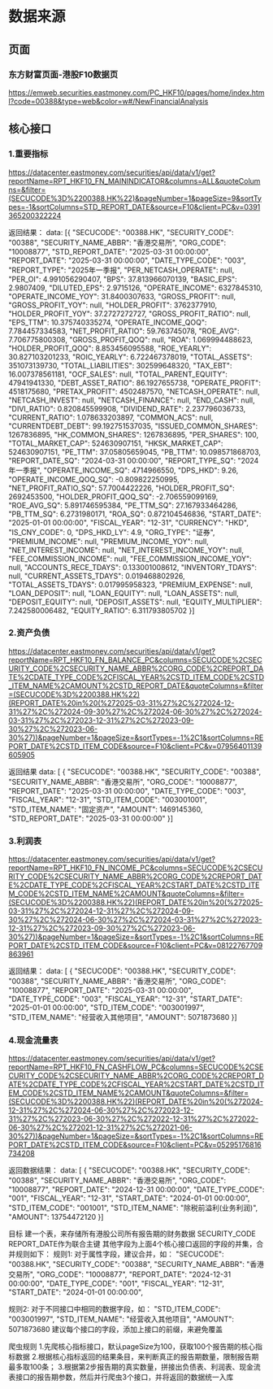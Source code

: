# 数据来源
## 页面
### 东方财富页面-港股F10数据页
https://emweb.securities.eastmoney.com/PC_HKF10/pages/home/index.html?code=00388&type=web&color=w#/NewFinancialAnalysis

## 核心接口
### 1.重要指标
https://datacenter.eastmoney.com/securities/api/data/v1/get?reportName=RPT_HKF10_FN_MAININDICATOR&columns=ALL&quoteColumns=&filter=(SECUCODE%3D%2200388.HK%22)&pageNumber=1&pageSize=9&sortTypes=-1&sortColumns=STD_REPORT_DATE&source=F10&client=PC&v=0391365200322224

返回结果：
data: [{
  "SECUCODE": "00388.HK",
  "SECURITY_CODE": "00388",
  "SECURITY_NAME_ABBR": "香港交易所",
  "ORG_CODE": "10008877",
  "STD_REPORT_DATE": "2025-03-31 00:00:00",
  "REPORT_DATE": "2025-03-31 00:00:00",
  "DATE_TYPE_CODE": "003",
  "REPORT_TYPE": "2025年一季报",
  "PER_NETCASH_OPERATE": null,
  "PER_OI": 4.991056290407,
  "BPS": 37.813966070139,
  "BASIC_EPS": 2.9807409,
  "DILUTED_EPS": 2.9715126,
  "OPERATE_INCOME": 6327845310,
  "OPERATE_INCOME_YOY": 31.8400307633,
  "GROSS_PROFIT": null,
  "GROSS_PROFIT_YOY": null,
  "HOLDER_PROFIT": 3762377910,
  "HOLDER_PROFIT_YOY": 37.2727272727,
  "GROSS_PROFIT_RATIO": null,
  "EPS_TTM": 10.375740335274,
  "OPERATE_INCOME_QOQ": 7.784457334583,
  "NET_PROFIT_RATIO": 59.763745078,
  "ROE_AVG": 7.706775800308,
  "GROSS_PROFIT_QOQ": null,
  "ROA": 1.069994488623,
  "HOLDER_PROFIT_QOQ": 8.853456095588,
  "ROE_YEARLY": 30.827103201233,
  "ROIC_YEARLY": 6.722467378019,
  "TOTAL_ASSETS": 351073139730,
  "TOTAL_LIABILITIES": 302599648320,
  "TAX_EBT": 16.007378561181,
  "OCF_SALES": null,
  "TOTAL_PARENT_EQUITY": 47941941330,
  "DEBT_ASSET_RATIO": 86.1927655738,
  "OPERATE_PROFIT": 4518175680,
  "PRETAX_PROFIT": 4502487570,
  "NETCASH_OPERATE": null,
  "NETCASH_INVEST": null,
  "NETCASH_FINANCE": null,
  "END_CASH": null,
  "DIVI_RATIO": 0.820845599908,
  "DIVIDEND_RATE": 2.237796036733,
  "CURRENT_RATIO": 1.078633203897,
  "COMMON_ACS": null,
  "CURRENTDEBT_DEBT": 99.192751537035,
  "ISSUED_COMMON_SHARES": 1267836895,
  "HK_COMMON_SHARES": 1267836895,
  "PER_SHARES": 100,
  "TOTAL_MARKET_CAP": 524630907151,
  "HKSK_MARKET_CAP": 524630907151,
  "PE_TTM": 37.05805659045,
  "PB_TTM": 10.098571868703,
  "REPORT_DATE_SQ": "2024-03-31 00:00:00",
  "REPORT_TYPE_SQ": "2024年一季报",
  "OPERATE_INCOME_SQ": 4714966550,
  "DPS_HKD": 9.26,
  "OPERATE_INCOME_QOQ_SQ": -0.809822250995,
  "NET_PROFIT_RATIO_SQ": 57.7004422226,
  "HOLDER_PROFIT_SQ": 2692453500,
  "HOLDER_PROFIT_QOQ_SQ": -2.706559099169,
  "ROE_AVG_SQ": 5.891746595384,
  "PE_TTM_SQ": 27.167933464286,
  "PB_TTM_SQ": 6.2731980171,
  "ROA_SQ": 0.872104546836,
  "START_DATE": "2025-01-01 00:00:00",
  "FISCAL_YEAR": "12-31",
  "CURRENCY": "HKD",
  "IS_CNY_CODE": 0,
  "DPS_HKD_LY": 4.9,
  "ORG_TYPE": "证券",
  "PREMIUM_INCOME": null,
  "PREMIUM_INCOME_YOY": null,
  "NET_INTEREST_INCOME": null,
  "NET_INTEREST_INCOME_YOY": null,
  "FEE_COMMISSION_INCOME": null,
  "FEE_COMMISSION_INCOME_YOY": null,
  "ACCOUNTS_RECE_TDAYS": 0.133001008612,
  "INVENTORY_TDAYS": null,
  "CURRENT_ASSETS_TDAYS": 0.019468802926,
  "TOTAL_ASSETS_TDAYS": 0.017995958323,
  "PREMIUM_EXPENSE": null,
  "LOAN_DEPOSIT": null,
  "LOAN_EQUITY": null,
  "LOAN_ASSETS": null,
  "DEPOSIT_EQUITY": null,
  "DEPOSIT_ASSETS": null,
  "EQUITY_MULTIPLIER": 7.242580006482,
  "EQUITY_RATIO": 6.311793805702
}]

### 2.资产负债
https://datacenter.eastmoney.com/securities/api/data/v1/get?reportName=RPT_HKF10_FN_BALANCE_PC&columns=SECUCODE%2CSECURITY_CODE%2CSECURITY_NAME_ABBR%2CORG_CODE%2CREPORT_DATE%2CDATE_TYPE_CODE%2CFISCAL_YEAR%2CSTD_ITEM_CODE%2CSTD_ITEM_NAME%2CAMOUNT%2CSTD_REPORT_DATE&quoteColumns=&filter=(SECUCODE%3D%2200388.HK%22)(REPORT_DATE%20in%20(%272025-03-31%27%2C%272024-12-31%27%2C%272024-09-30%27%2C%272024-06-30%27%2C%272024-03-31%27%2C%272023-12-31%27%2C%272023-09-30%27%2C%272023-06-30%27))&pageNumber=1&pageSize=&sortTypes=-1%2C1&sortColumns=REPORT_DATE%2CSTD_ITEM_CODE&source=F10&client=PC&v=07956401139605905

返回结果
data: [
  {
  "SECUCODE": "00388.HK",
  "SECURITY_CODE": "00388",
  "SECURITY_NAME_ABBR": "香港交易所",
  "ORG_CODE": "10008877",
  "REPORT_DATE": "2025-03-31 00:00:00",
  "DATE_TYPE_CODE": "003",
  "FISCAL_YEAR": "12-31",
  "STD_ITEM_CODE": "003001001",
  "STD_ITEM_NAME": "固定资产",
  "AMOUNT": 1469145360,
  "STD_REPORT_DATE": "2025-03-31 00:00:00"
}]

### 3.利润表
https://datacenter.eastmoney.com/securities/api/data/v1/get?reportName=RPT_HKF10_FN_INCOME_PC&columns=SECUCODE%2CSECURITY_CODE%2CSECURITY_NAME_ABBR%2CORG_CODE%2CREPORT_DATE%2CDATE_TYPE_CODE%2CFISCAL_YEAR%2CSTART_DATE%2CSTD_ITEM_CODE%2CSTD_ITEM_NAME%2CAMOUNT&quoteColumns=&filter=(SECUCODE%3D%2200388.HK%22)(REPORT_DATE%20in%20(%272025-03-31%27%2C%272024-12-31%27%2C%272024-09-30%27%2C%272024-06-30%27%2C%272024-03-31%27%2C%272023-12-31%27%2C%272023-09-30%27%2C%272023-06-30%27))&pageNumber=1&pageSize=&sortTypes=-1%2C1&sortColumns=REPORT_DATE%2CSTD_ITEM_CODE&source=F10&client=PC&v=08122767709863961

返回结果：
data: [
  {
  "SECUCODE": "00388.HK",
  "SECURITY_CODE": "00388",
  "SECURITY_NAME_ABBR": "香港交易所",
  "ORG_CODE": "10008877",
  "REPORT_DATE": "2025-03-31 00:00:00",
  "DATE_TYPE_CODE": "003",
  "FISCAL_YEAR": "12-31",
  "START_DATE": "2025-01-01 00:00:00",
  "STD_ITEM_CODE": "003001997",
  "STD_ITEM_NAME": "经营收入其他项目",
  "AMOUNT": 5071873680
}]

### 4.现金流量表
https://datacenter.eastmoney.com/securities/api/data/v1/get?reportName=RPT_HKF10_FN_CASHFLOW_PC&columns=SECUCODE%2CSECURITY_CODE%2CSECURITY_NAME_ABBR%2CORG_CODE%2CREPORT_DATE%2CDATE_TYPE_CODE%2CFISCAL_YEAR%2CSTART_DATE%2CSTD_ITEM_CODE%2CSTD_ITEM_NAME%2CAMOUNT&quoteColumns=&filter=(SECUCODE%3D%2200388.HK%22)(REPORT_DATE%20in%20(%272024-12-31%27%2C%272024-06-30%27%2C%272023-12-31%27%2C%272023-06-30%27%2C%272022-12-31%27%2C%272022-06-30%27%2C%272021-12-31%27%2C%272021-06-30%27))&pageNumber=1&pageSize=&sortTypes=-1%2C1&sortColumns=REPORT_DATE%2CSTD_ITEM_CODE&source=F10&client=PC&v=05295176816734208

返回数据结果：
data: [
  {
  "SECUCODE": "00388.HK",
  "SECURITY_CODE": "00388",
  "SECURITY_NAME_ABBR": "香港交易所",
  "ORG_CODE": "10008877",
  "REPORT_DATE": "2024-12-31 00:00:00",
  "DATE_TYPE_CODE": "001",
  "FISCAL_YEAR": "12-31",
  "START_DATE": "2024-01-01 00:00:00",
  "STD_ITEM_CODE": "001001",
  "STD_ITEM_NAME": "除税前溢利(业务利润)",
  "AMOUNT": 13754472120
}]


目标
建一个表，来存储所有港股公司所有报告期的财务数据
SECURITY_CODE REPORT_DATE作为联合主键
其他字段为上面4个核心接口返回的字段的并集，合并规则如下：
规则1: 对于属性字段，建议合并，如：
"SECUCODE": "00388.HK",
"SECURITY_CODE": "00388",
"SECURITY_NAME_ABBR": "香港交易所",
"ORG_CODE": "10008877",
"REPORT_DATE": "2024-12-31 00:00:00",
"DATE_TYPE_CODE": "001",
"FISCAL_YEAR": "12-31",
"START_DATE": "2024-01-01 00:00:00",


规则2: 对于不同接口中相同的数据字段，如：
"STD_ITEM_CODE": "003001997",
"STD_ITEM_NAME": "经营收入其他项目",
"AMOUNT": 5071873680
建议每个接口的字段，添加上接口的前缀，来避免覆盖


爬虫规则
1.先爬核心指标接口，默认pageSize为100，获取100个报告期的核心指标数据
2.根据核心指标返回的结果条目，来判断真正的报告期数量，限制报告期最多取100条；
3.根据第2步报告期的真实数量，拼接出负债表、利润表、现金流表接口的报告期参数，然后并行爬虫3个接口，并将返回的数据统一入库


